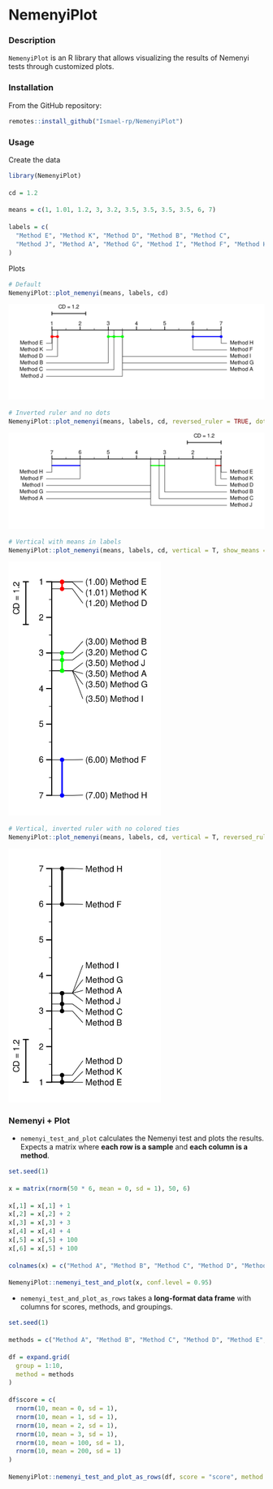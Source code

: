# NemenyiPlot

### Description
`NemenyiPlot` is an R library that allows visualizing the results of Nemenyi tests through customized plots.

### Installation
From the GitHub repository:

```r
remotes::install_github("Ismael-rp/NemenyiPlot")
```

### Usage

Create the data

```r
library(NemenyiPlot)

cd = 1.2

means = c(1, 1.01, 1.2, 3, 3.2, 3.5, 3.5, 3.5, 3.5, 6, 7)

labels = c(
  "Method E", "Method K", "Method D", "Method B", "Method C",
  "Method J", "Method A", "Method G", "Method I", "Method F", "Method H"
)
```

Plots
```r
# Default
NemenyiPlot::plot_nemenyi(means, labels, cd)
```
<img src="img/example1.svg" alt="Example 1" width="600" />

```r
# Inverted ruler and no dots
NemenyiPlot::plot_nemenyi(means, labels, cd, reversed_ruler = TRUE, dots_size = 0)
```

<img src="img/example2.svg" alt="Example 2" width="600" />

```r
# Vertical with means in labels
NemenyiPlot::plot_nemenyi(means, labels, cd, vertical = T, show_means = TRUE)
```

<img src="img/example3.svg" alt="Example 3" width="300" />


```r
# Vertical, inverted ruler with no colored ties
NemenyiPlot::plot_nemenyi(means, labels, cd, vertical = T, reversed_ruler = TRUE, color_ties = FALSE,)
```

<img src="img/example4.svg" alt="Example 4" width="300" />


### Nemenyi + Plot


-   `nemenyi_test_and_plot` calculates the Nemenyi test and plots the results. Expects a matrix where **each row is a sample** and **each column is a method**.

```r
set.seed(1)

x = matrix(rnorm(50 * 6, mean = 0, sd = 1), 50, 6)

x[,1] = x[,1] + 1
x[,2] = x[,2] + 2
x[,3] = x[,3] + 3
x[,4] = x[,4] + 4
x[,5] = x[,5] + 100
x[,6] = x[,5] + 100

colnames(x) = c("Method A", "Method B", "Method C", "Method D", "Method E", "Method F")

NemenyiPlot::nemenyi_test_and_plot(x, conf.level = 0.95)
```

-   `nemenyi_test_and_plot_as_rows` takes a **long-format data frame** with columns for scores, methods, and groupings.

```r
set.seed(1)

methods = c("Method A", "Method B", "Method C", "Method D", "Method E", "Method F")

df = expand.grid(
  group = 1:10,
  method = methods
)

df$score = c(
  rnorm(10, mean = 0, sd = 1),
  rnorm(10, mean = 1, sd = 1),
  rnorm(10, mean = 2, sd = 1),
  rnorm(10, mean = 3, sd = 1),
  rnorm(10, mean = 100, sd = 1),
  rnorm(10, mean = 200, sd = 1)
)

NemenyiPlot::nemenyi_test_and_plot_as_rows(df, score = "score", method = "method", group = "group")
```


